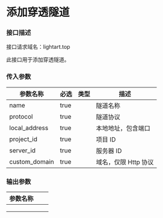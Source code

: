 # 添加穿透隧道

### 接口描述

接口请求域名：lightart.top

此接口用于添加穿透隧道。

### 传入参数

<table><thead><tr><th>参数名称</th><th data-type="checkbox">必选</th><th data-type="select">类型</th><th>描述</th></tr></thead><tbody><tr><td>name</td><td>true</td><td></td><td>隧道名称</td></tr><tr><td>protocol</td><td>true</td><td></td><td>隧道协议</td></tr><tr><td>local_address</td><td>true</td><td></td><td>本地地址，包含端口</td></tr><tr><td>project_id</td><td>true</td><td></td><td>项目 ID</td></tr><tr><td>server_id</td><td>true</td><td></td><td>服务器 ID</td></tr><tr><td>custom_domain</td><td>true</td><td></td><td>域名，仅限 Http 协议</td></tr></tbody></table>

### 输出参数

| 参数名称 |   |   |
| ---- | - | - |
|      |   |   |
|      |   |   |
|      |   |   |

